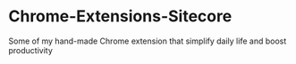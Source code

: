 # Chrome-Extensions-Sitecore
Some of my hand-made Chrome extension that simplify daily life and boost productivity
